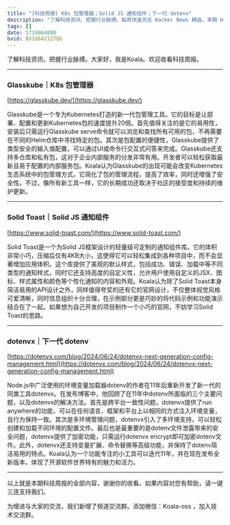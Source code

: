 ```yaml
---
title: "[科技周报] K8s 包管理器；Solid JS 通知组件；下一代 dotenv"
description: "了解科技资讯、把握行业脉搏。每周快速浏览 Hacker News 精选。本期 Hacker Newsletter 地址：https://mailchi.mp/hackernewsletter/706"
tags: []
date: 1719964800
bvid: BV1G6421Z7QG
---
```

了解科技资讯，把握行业脉搏。大家好，我是Koala。欢迎收看科技周报。

---
### Glasskube｜K8s 包管理器
[https://glasskube.dev/](https://glasskube.dev/)

Glasskube是一个专为Kubernetes打造的新一代包管理工具。它的目标是让部署、配置和更新Kubernetes包的速度提升20倍。首先值得关注的是它的易用性，安装后只需运行Glasskube serve命令就可以浏览和查找所有可用的包，不再需要在不同的Helm仓库中寻找特定的包。其次是包配置的便捷性，Glasskube提供了类型安全的输入值配置，可以通过UI或命令行交互式问答来完成。Glasskube还支持多仓库和私有包，这对于企业内部服务的分发非常有用。开发者可以轻松获取最新且易于配置的内部服务包。Koala认为Glasskube的出现可能会改变Kubernetes生态系统中的包管理方式，它简化了包的管理流程，提高了效率，同时还增强了安全性。不过，像所有新工具一样，它的长期成功还取决于社区的接受度和持续的维护更新。

---
### Solid Toast｜Solid JS 通知组件
[https://www.solid-toast.com/](https://www.solid-toast.com/)

Solid Toast是一个为Solid JS框架设计的轻量级可定制的通知组件库。它的体积非常小巧，压缩后仅有4KB大小，这使得它可以轻松集成到各种项目中，而不会显著增加应用体积。这个库提供了美观的默认样式，包括成功、错误、加载中等不同类型的通知样式，同时它还支持高度的自定义性，允许用户使用自定义的JSX、图标、样式属性和颜色等个性化通知的内容和外观。Koala认为除了Solid Toast本身简洁易用的API设计之外，同样值得夸奖的还有它的官网设计，不仅整体视觉风格可爱清晰，同时信息组织十分合理，在示例部分更是巧妙的将代码示例和功能演示结合在了一起。如果想为自己开发的项目制作一个小巧的官网，不妨学习Solid Toast的思路。

---
### dotenvx｜下一代 dotenv
[https://dotenvx.com/blog/2024/06/24/dotenvx-next-generation-config-management.html](https://dotenvx.com/blog/2024/06/24/dotenvx-next-generation-config-management.html)

Node.js中广泛使用的环境变量加载器dotenv的作者在11年后重新开发了新一代的同类工具dotenvx。在发布博客中，他回顾了在11年中dotenv所面临的三个主要问题，以及dotenvx的解决方法。首先是跨平台一致性问题，dotenvx提供了run anywhere的功能，可以在任何语言、框架和平台上以相同的方式注入环境变量，且行为保持一致。其次是多环境管理问题，dotenvx引入了多环境支持，可以轻松创建和加载不同环境的配置文件。最后也是最重要的是dotenv文件泄露带来的安全问题，dotenvx提供了加密功能，只需运行dotenvx encrypt即可加密dotenv文件。此外，dotenvx还支持变量扩展、命令替换等高级功能，并保持了dotenv简洁易用的特点。Koala认为一个功能专注的小工具可以迭代11年，并在现在发布全新版本，体现了开源软件世界特有的魅力和活力。

---
以上就是本期科技周报的全部内容，谢谢你的收看。如果内容对您有帮助，请一键三连支持我们。

为增进与大家的交流，我们新增了频道交流群。添加微信：Koala-oss ，加入技术交流群。


